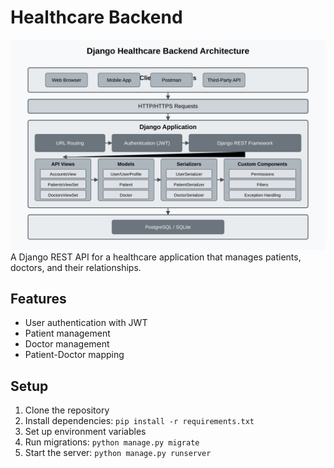 # Healthcare Backend
![Alt Text](./healthcare-architecture.svg)
A Django REST API for a healthcare application that manages patients, doctors, and their relationships.

## Features
- User authentication with JWT
- Patient management
- Doctor management
- Patient-Doctor mapping

## Setup
1. Clone the repository
2. Install dependencies: `pip install -r requirements.txt`
3. Set up environment variables
4. Run migrations: `python manage.py migrate`
5. Start the server: `python manage.py runserver`
